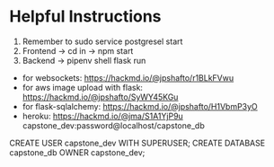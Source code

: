 # Helpful Instructions
1. Remember to sudo service postgresel start
2. Frontend -> cd in -> npm start
3. Backend -> pipenv shell flask run

- for websockets: https://hackmd.io/@jpshafto/r1BLkFVwu
- for aws image upload with flask: https://hackmd.io/@jpshafto/SyWY45KGu
- for flask-sqlalchemy: https://hackmd.io/@jpshafto/H1VbmP3yO
- heroku: https://hackmd.io/@jma/S1A1YjP9u
capstone_dev:password@localhost/capstone_db

CREATE USER capstone_dev WITH SUPERUSER;
CREATE DATABASE capstone_db OWNER capstone_dev;
